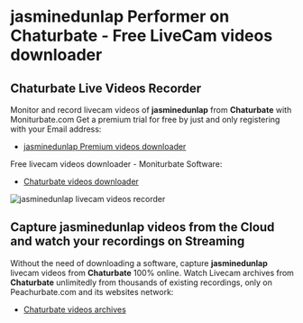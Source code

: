 # jasminedunlap Performer on Chaturbate - Free LiveCam videos downloader

## Chaturbate Live Videos Recorder

Monitor and record livecam videos of **jasminedunlap** from **Chaturbate** with Moniturbate.com
Get a premium trial for free by just and only registering with your Email address:
* [jasminedunlap Premium videos downloader](https://moniturbate.com/request-demo-licence-key.html)

Free livecam videos downloader - Moniturbate Software:
* [Chaturbate videos downloader](https://moniturbate.com/moniturbate-download-software.html)

![jasminedunlap livecam videos recorder](https://peachurnet.com/templates/moniturbate-software.png)


## Capture jasminedunlap videos from the Cloud and watch your recordings on Streaming

Without the need of downloading a software, capture **jasminedunlap** livecam videos from **Chaturbate** 100% online.
Watch Livecam archives from **Chaturbate** unlimitedly from thousands of existing recordings, only on Peachurbate.com and its websites network:
* [Chaturbate videos archives](https://peachurnet.com/)